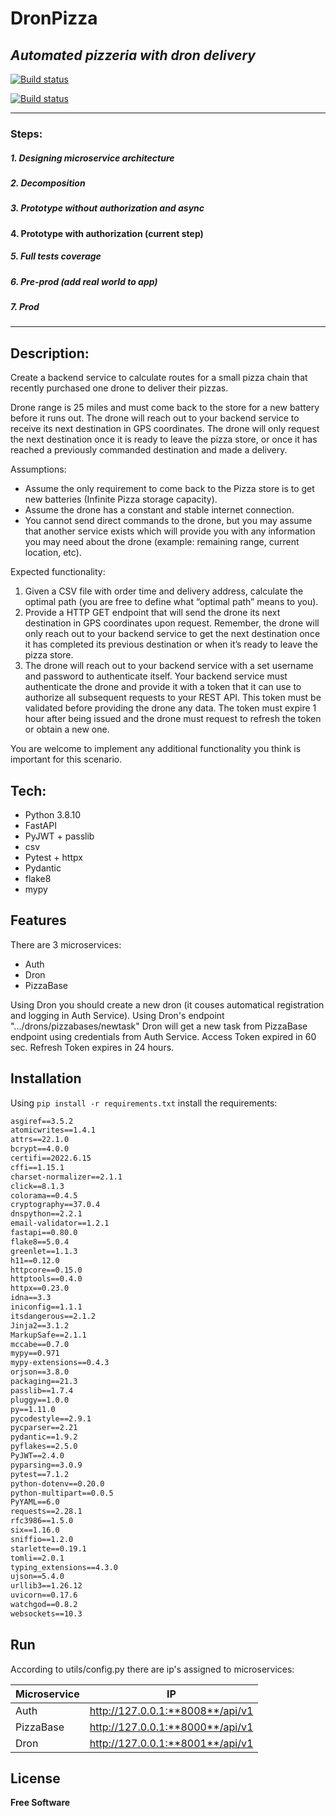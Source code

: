 # DronPizza
## _Automated pizzeria with dron delivery_

[![Build status](https://github.com/vdumchiviy/dronpizza/actions/workflows/checks.yml/badge.svg?branch=develop)](https://github.com/vdumchiviy/dronpizza/actions/workflows/checks.yml)

[![Build status](https://github.com/vdumchiviy/dronpizza/actions/workflows/cicd2aws.yml/badge.svg?branch=develop)](https://github.com/vdumchiviy/dronpizza/actions/workflows/cicd2aws.yml)

---


### Steps:
##### 1. Designing microservice architecture
##### 2. Decomposition
##### 3. Prototype without authorization and async
#### **4. Prototype with authorization** (current step)
##### 5. Full tests coverage
##### 6. Pre-prod (add real world to app)
##### 7. Prod
---

## Description:
Create a backend service to calculate routes for a small pizza chain that recently purchased one drone to deliver their pizzas. 

Drone range is 25 miles and must come back to the store for a new battery before it runs out.
The drone will reach out to your backend service to receive its next destination in GPS coordinates. The drone will only request the next destination once it is ready to leave the pizza store, or once it has reached a previously commanded destination and made a delivery.

Assumptions:
- Assume the only requirement to come back to the Pizza store is to get new batteries (Infinite Pizza storage capacity).
- Assume the drone has a constant and stable internet connection.
- You cannot send direct commands to the drone, but you may assume that another service exists which will provide you with any information you may need about the drone (example: remaining range, current location, etc).

Expected functionality:
1. Given a CSV file with order time and delivery address, calculate the optimal path (you are free to define what “optimal path” means to you).
2. Provide a HTTP GET endpoint that will send the drone its next destination in GPS coordinates upon request. Remember, the drone will only reach out to your backend service to get the next destination once it has completed its previous destination or when it’s ready to leave the pizza store.
3. The drone will reach out to your backend service with a set username and password to authenticate itself. Your backend service must authenticate the drone and provide it with a token that it can use to authorize all subsequent requests to your REST API. This token must be validated before providing the drone any data. The token must expire 1 hour after being issued and the drone must request to refresh the token or obtain a new one.

You are welcome to implement any additional functionality you think is important for this scenario.

## Tech:
- Python 3.8.10
- FastAPI
- PyJWT + passlib
- csv
- Pytest + httpx
- Pydantic
- flake8
- mypy

## Features
There are 3 microservices: 
- Auth
- Dron
- PizzaBase

Using Dron you should create a new dron (it couses automatical registration and logging in Auth Service). Using Dron's endpoint ".../drons/pizzabases/newtask" Dron will get a new task from PizzaBase endpoint using credentials from Auth Service. 
Access Token expired in 60 sec.
Refresh Token expires in 24 hours.



## Installation
Using ```pip install -r requirements.txt``` install the requirements:
```anyio==3.6.1
asgiref==3.5.2
atomicwrites==1.4.1
attrs==22.1.0
bcrypt==4.0.0
certifi==2022.6.15
cffi==1.15.1
charset-normalizer==2.1.1
click==8.1.3
colorama==0.4.5
cryptography==37.0.4
dnspython==2.2.1
email-validator==1.2.1
fastapi==0.80.0
flake8==5.0.4
greenlet==1.1.3
h11==0.12.0
httpcore==0.15.0
httptools==0.4.0
httpx==0.23.0
idna==3.3
iniconfig==1.1.1
itsdangerous==2.1.2
Jinja2==3.1.2
MarkupSafe==2.1.1
mccabe==0.7.0
mypy==0.971
mypy-extensions==0.4.3
orjson==3.8.0
packaging==21.3
passlib==1.7.4
pluggy==1.0.0
py==1.11.0
pycodestyle==2.9.1
pycparser==2.21
pydantic==1.9.2
pyflakes==2.5.0
PyJWT==2.4.0
pyparsing==3.0.9
pytest==7.1.2
python-dotenv==0.20.0
python-multipart==0.0.5
PyYAML==6.0
requests==2.28.1
rfc3986==1.5.0
six==1.16.0
sniffio==1.2.0
starlette==0.19.1
tomli==2.0.1
typing_extensions==4.3.0
ujson==5.4.0
urllib3==1.26.12
uvicorn==0.17.6
watchgod==0.8.2
websockets==10.3
```

## Run
According to utils/config.py there are ip's assigned to microservices:

| Microservice | IP                               |
| ------------ | -------------------------------- |
| Auth         | http://127.0.0.1:**8008**/api/v1 |
| PizzaBase    | http://127.0.0.1:**8000**/api/v1 |
| Dron         | http://127.0.0.1:**8001**/api/v1 |

## License
**Free Software**
